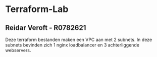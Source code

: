 # Terraform-Lab

## Reidar Veroft - R0782621



Deze terraform bestanden maken een VPC aan met 2 subnets. In deze subnets bevinden zich 1 nginx loadbalancer en 3 achterliggende webservers.

